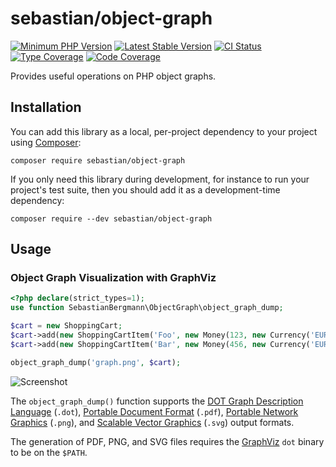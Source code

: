 # sebastian/object-graph

[![Minimum PHP Version](https://img.shields.io/badge/php-%3E%3D%207.4-8892BF.svg?style=flat-square)](https://php.net/)
[![Latest Stable Version](https://img.shields.io/packagist/v/sebastian/object-graph.svg?style=flat-square)](https://packagist.org/packages/sebastian/object-graph)
[![CI Status](https://github.com/sebastianbergmann/object-graph/workflows/CI/badge.svg)](https://github.com/sebastianbergmann/object-graph/actions)
[![Type Coverage](https://shepherd.dev/github/sebastianbergmann/object-graph/coverage.svg)](https://shepherd.dev/github/sebastianbergmann/object-graph)
[![Code Coverage](https://img.shields.io/codecov/c/github/sebastianbergmann/object-graph.svg?style=flat-square)](https://codecov.io/gh/sebastianbergmann/object-graph)

Provides useful operations on PHP object graphs.

## Installation

You can add this library as a local, per-project dependency to your project using [Composer](https://getcomposer.org/):

```
composer require sebastian/object-graph
```

If you only need this library during development, for instance to run your project's test suite, then you should add it as a development-time dependency:

```
composer require --dev sebastian/object-graph
```

## Usage

### Object Graph Visualization with GraphViz

```php
<?php declare(strict_types=1);
use function SebastianBergmann\ObjectGraph\object_graph_dump;

$cart = new ShoppingCart;
$cart->add(new ShoppingCartItem('Foo', new Money(123, new Currency('EUR')), 1));
$cart->add(new ShoppingCartItem('Bar', new Money(456, new Currency('EUR')), 1));

object_graph_dump('graph.png', $cart);
```

![Screenshot](example/example.svg)

The `object_graph_dump()` function supports the [DOT Graph Description Language](https://en.wikipedia.org/wiki/DOT_(graph_description_language)) (`.dot`), [Portable Document Format](https://en.wikipedia.org/wiki/Portable_Document_Format) (`.pdf`), [Portable Network Graphics](https://en.wikipedia.org/wiki/Portable_Network_Graphics) (`.png`), and [Scalable Vector Graphics](https://en.wikipedia.org/wiki/Scalable_Vector_Graphics) (`.svg`) output formats.

The generation of PDF, PNG, and SVG files requires the [GraphViz](http://www.graphviz.org/) `dot` binary to be on the `$PATH`.
